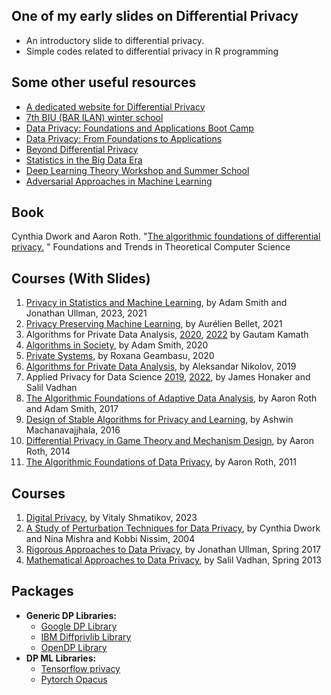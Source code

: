## One of my early slides on Differential Privacy
* An introductory slide to differential privacy.
* Simple codes related to differential privacy in R programming
## Some other useful resources
 * [A dedicated website for Differential Privacy](https://differentialprivacy.org/)
 * [7th BIU (BAR ILAN) winter school](https://www.youtube.com/playlist?list=PL8Vt-7cSFnw1li73YXZdTaiAeXFkmWWRh)
 * [Data Privacy: Foundations and Applications Boot Camp](https://youtube.com/playlist?list=PLgKuh-lKre11tx27MfGdff-SZwrYVEJ52&feature=shared)
 * [Data Privacy: From Foundations to Applications ](https://youtube.com/playlist?list=PLgKuh-lKre127daQmgd6Kq2PjV2Me6zP0&feature=shared)
 * [Beyond Differential Privacy](https://youtube.com/playlist?list=PLgKuh-lKre11iWnOvMCamL7hRDBUJhnxq&feature=shared)
 * [ Statistics in the Big Data Era ](https://youtube.com/playlist?list=PLgKuh-lKre13dRlx8GXoFWG8zqL8CnYN_&feature=shared)
 * [Deep Learning Theory Workshop and Summer School](https://youtube.com/playlist?list=PLgKuh-lKre10YK4RZ6mMylo3ftx_JJYYM&feature=shared)
 * [Adversarial Approaches in Machine Learning ](https://youtube.com/playlist?list=PLgKuh-lKre10nDWIOpTW_G0g8HLWuLt7U&feature=shared)
    
## Book
Cynthia Dwork and Aaron Roth. "[The algorithmic foundations of differential privacy.](https://www.cis.upenn.edu/~aaroth/Papers/privacybook.pdf)
" Foundations and Trends in Theoretical Computer Science
## Courses (With Slides)
1. [Privacy in Statistics and Machine Learning](https://dpcourse.github.io/), by Adam Smith and Jonathan Ullman, 2023, 2021
2. [Privacy Preserving Machine Learning](http://researchers.lille.inria.fr/abellet/teaching/private_machine_learning_course.html), by Aurélien Bellet, 2021
3. Algorithms for Private Data Analysis, [2020](http://www.gautamkamath.com/CS860-fa2020.html), [2022](http://www.gautamkamath.com/courses/CS860-fa2022.html) by Gautam Kamath
4. [Algorithms in Society](https://docs.google.com/document/d/1MO9DSbJMMnJxgml3uwYRgw2LaXPzUaDGyDM1CU6Z-Tk/edit), by Adam Smith, 2020
5. [Private Systems](https://columbia.github.io/private-systems-class/), by Roxana Geambasu, 2020
6. [Algorithms for Private Data Analysis](http://www.cs.toronto.edu/~anikolov/CSC2412F19/CSC2412.html), by Aleksandar Nikolov, 2019
7. Applied Privacy for Data Science [2019](http://people.seas.harvard.edu/~salil/cs208/), [2022](https://opendp.github.io/cs208/), by James Honaker and Salil Vadhan
8. [The Algorithmic Foundations of Adaptive Data Analysis](https://adaptivedataanalysis.com/), by Aaron Roth and Adam Smith, 2017
9. [Design of Stable Algorithms for Privacy and Learning](https://courses.cs.duke.edu//fall16/compsci590.3/),  by Ashwin Machanavajjhala, 2016
10. [Differential Privacy in Game Theory and Mechanism Design](https://www.cis.upenn.edu/~aaroth/courses/gametheoryprivacyS14.html), by Aaron Roth, 2014
11. [The Algorithmic Foundations of Data Privacy](https://www.cis.upenn.edu/~aaroth/courses/privacyF11.html), by Aaron Roth, 2011




## Courses
1.  [Digital Privacy](https://www.cs.cornell.edu/~shmat/courses/cs6434/), by Vitaly Shmatikov, 2023
2.  [ A Study of Perturbation Techniques for Data Privacy](http://theory.stanford.edu/~nmishra/cs369-2004.html), by Cynthia Dwork and Nina Mishra and Kobbi Nissim, 2004
3. [Rigorous Approaches to Data Privacy](https://www.khoury.northeastern.edu/home/jullman/cs7880s17/syllabus.html), by Jonathan Ullman, Spring 2017
4. [Mathematical Approaches to Data Privacy](http://people.seas.harvard.edu/~salil/diffprivcourse/spring13/), by Salil Vadhan, Spring 2013

## Packages
* **Generic DP Libraries:**
    * [Google DP Library](https://github.com/google/differential-privacy)
    * [IBM Diffprivlib Library](https://github.com/IBM/differential-privacy-library)
    * [OpenDP Library](https://github.com/opendp/opendp)
* **DP ML Libraries:**
    * [Tensorflow privacy](https://github.com/tensorflow/privacy)
    * [Pytorch Opacus](https://github.com/pytorch/opacus)
